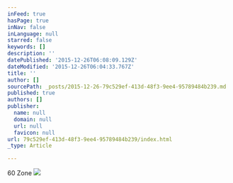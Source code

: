 ```yaml
---
inFeed: true
hasPage: true
inNav: false
inLanguage: null
starred: false
keywords: []
description: ''
datePublished: '2015-12-26T06:08:09.129Z'
dateModified: '2015-12-26T06:04:33.767Z'
title: ''
author: []
sourcePath: _posts/2015-12-26-79c529ef-413d-48f3-9ee4-95789484b239.md
published: true
authors: []
publisher:
  name: null
  domain: null
  url: null
  favicon: null
url: 79c529ef-413d-48f3-9ee4-95789484b239/index.html
_type: Article

---
```

60 Zone
![](https://s3-us-west-2.amazonaws.com/the-grid-img/p/cc248ba32028936480a8f05f60bb763726a4a4f0.jpg)